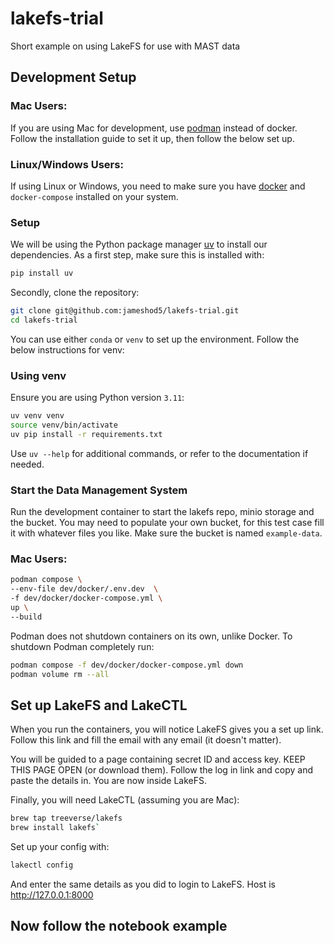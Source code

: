 # lakefs-trial
Short example on using LakeFS for use with MAST data
## Development Setup

### Mac Users:

If you are using Mac for development, use [podman](https://podman.io/docs/installation) instead of docker. Follow the installation guide to set it up, then follow the below set up. 

### Linux/Windows Users:

If using Linux or Windows, you need to make sure you have [docker](https://www.docker.com/get-started/) and `docker-compose` installed on your system.

### Setup

We will be using the Python package manager [uv](https://astral.sh/blog/uv) to install our dependencies. As a first step, make sure this is installed with:
```bash
pip install uv
```
Secondly, clone the repository:
```bash
git clone git@github.com:jameshod5/lakefs-trial.git
cd lakefs-trial
```

You can use either `conda` or `venv` to set up the environment. Follow the below instructions for venv:

### Using venv
Ensure you are using Python version `3.11`:
```bash
uv venv venv
source venv/bin/activate
uv pip install -r requirements.txt
```

Use `uv --help` for additional commands, or refer to the documentation if needed.

### Start the Data Management System
Run the development container to start the lakefs repo, minio storage and the bucket. You may need to populate your own bucket, for this test case fill it with whatever files you like. Make sure the bucket is named `example-data`.

### Mac Users:

```bash
podman compose \
--env-file dev/docker/.env.dev  \
-f dev/docker/docker-compose.yml \
up \
--build
```

Podman does not shutdown containers on its own, unlike Docker. To shutdown Podman completely run:

```bash
podman compose -f dev/docker/docker-compose.yml down   
podman volume rm --all
```

## Set up LakeFS and LakeCTL

When you run the containers, you will notice LakeFS gives you a set up link. Follow this link and fill the email with any email (it doesn't matter). 

You will be guided to a page containing secret ID and access key. KEEP THIS PAGE OPEN (or download them). Follow the log in link and copy and paste the details in. You are now inside LakeFS.

Finally, you will need LakeCTL (assuming you are Mac):

```bash
brew tap treeverse/lakefs
brew install lakefs`
```

Set up your config with:

```bash
lakectl config
```

And enter the same details as you did to login to LakeFS. Host is http://127.0.0.1:8000

## Now follow the notebook example